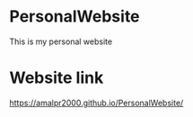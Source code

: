 # PersonalWebsite
This is my personal website
# Website link
https://amalpr2000.github.io/PersonalWebsite/
